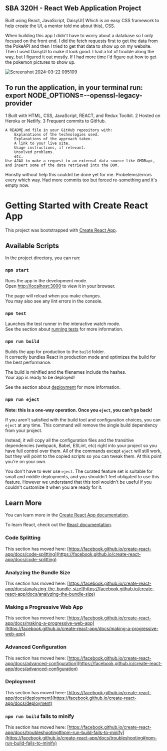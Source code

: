 ## SBA 320H - React Web Application Project
Built using React, JavaScript, DaisyUI( Which is an easy CSS framework to help create the UI, a mentor told me about this), CSS.

When building this app I didn't have to worry about a database so I only focused on the front end. I did the fetch requests first to get the data from the PokeAPI and then I tried to get that data to show up on my website. Then I used DaisyUI to make it look good. I had a lot of trouble along the way, but I figured it out mostly.
If I had more time i'd figure out how to get the pokemon pictures to show up.

![Screenshot 2024-03-22 095109](https://github.com/T-A-U/SBA320H-React-Web-Application-Pokedex-/assets/153134801/489c2b5c-e309-4913-a18c-c9b2d3e1354a)

To run the application, in your terminal run: export NODE_OPTIONS=--openssl-legacy-provider
--

1 Built with HTML, CSS, JavaScript, REACT, and Redux Toolkit.
2 Hosted on Heroku or Netlify.
3 Frequent commits to GitHub.

    A README.md file in your GitHub repository with:
        Explanations of the technologies used.
        Explanations of the approach taken.
        A link to your live site.
        Usage instructions, if relevant.
        Unsolved problems.
        etc.
    Use AJAX to make a request to an external data source like OMDBapi, and insert some of the data retrieved into the DOM.



Honstly without help this couldnt be done yet for me.  Probelems/errors every which way. Had more commits too but forced re-something and it's empty now. 






























# Getting Started with Create React App

This project was bootstrapped with [Create React App](https://github.com/facebook/create-react-app).

## Available Scripts

In the project directory, you can run: 

### `npm start`

Runs the app in the development mode.\
Open [http://localhost:3000](http://localhost:3000) to view it in your browser.

The page will reload when you make changes.\
You may also see any lint errors in the console.

### `npm test`

Launches the test runner in the interactive watch mode.\
See the section about [running tests](https://facebook.github.io/create-react-app/docs/running-tests) for more information.

### `npm run build`

Builds the app for production to the `build` folder.\
It correctly bundles React in production mode and optimizes the build for the best performance.

The build is minified and the filenames include the hashes.\
Your app is ready to be deployed!

See the section about [deployment](https://facebook.github.io/create-react-app/docs/deployment) for more information.

### `npm run eject`

**Note: this is a one-way operation. Once you `eject`, you can't go back!**

If you aren't satisfied with the build tool and configuration choices, you can `eject` at any time. This command will remove the single build dependency from your project.

Instead, it will copy all the configuration files and the transitive dependencies (webpack, Babel, ESLint, etc) right into your project so you have full control over them. All of the commands except `eject` will still work, but they will point to the copied scripts so you can tweak them. At this point you're on your own.

You don't have to ever use `eject`. The curated feature set is suitable for small and middle deployments, and you shouldn't feel obligated to use this feature. However we understand that this tool wouldn't be useful if you couldn't customize it when you are ready for it.

## Learn More

You can learn more in the [Create React App documentation](https://facebook.github.io/create-react-app/docs/getting-started).

To learn React, check out the [React documentation](https://reactjs.org/).

### Code Splitting

This section has moved here: [https://facebook.github.io/create-react-app/docs/code-splitting](https://facebook.github.io/create-react-app/docs/code-splitting)

### Analyzing the Bundle Size

This section has moved here: [https://facebook.github.io/create-react-app/docs/analyzing-the-bundle-size](https://facebook.github.io/create-react-app/docs/analyzing-the-bundle-size)

### Making a Progressive Web App

This section has moved here: [https://facebook.github.io/create-react-app/docs/making-a-progressive-web-app](https://facebook.github.io/create-react-app/docs/making-a-progressive-web-app)

### Advanced Configuration

This section has moved here: [https://facebook.github.io/create-react-app/docs/advanced-configuration](https://facebook.github.io/create-react-app/docs/advanced-configuration)

### Deployment

This section has moved here: [https://facebook.github.io/create-react-app/docs/deployment](https://facebook.github.io/create-react-app/docs/deployment)

### `npm run build` fails to minify

This section has moved here: [https://facebook.github.io/create-react-app/docs/troubleshooting#npm-run-build-fails-to-minify](https://facebook.github.io/create-react-app/docs/troubleshooting#npm-run-build-fails-to-minify)
